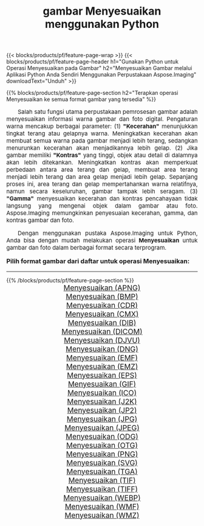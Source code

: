 ﻿---
title: gambar Menyesuaikan menggunakan Python 
weight: 3920
url: /id/python-net/adjust/ 
lang: id
langdirlevel: 2
locales: zh-hans,ja,it,ru,de,es,fr,nl,id,lt,pl,pt,vi,tr,ko,zh-hant,ar,hi,th,sv,cs,uk,he
description: Menerapkan pustaka Aspose.Imaging ke gambar dan foto Menyesuaikan menggunakan aplikasi Python dan API server Anda sendiri.
---

{{< blocks/products/pf/feature-page-wrap >}}
{{< blocks/products/pf/feature-page-header h1="Gunakan Python untuk Operasi Menyesuaikan pada Gambar" h2="Menyesuaikan Gambar melalui Aplikasi Python Anda Sendiri Menggunakan Perpustakaan Aspose.Imaging" downloadText="Unduh" >}}


{{% blocks/products/pf/feature-page-section  h2="Terapkan operasi Menyesuaikan ke semua format gambar yang tersedia" %}}
<p align="justify" style="text-indent:2em;font-size:15px;">
Salah satu fungsi utama perpustakaan pemrosesan gambar adalah menyesuaikan informasi warna gambar dan foto digital. Pengaturan warna mencakup berbagai parameter: (1) <b>"Kecerahan"</b> menunjukkan tingkat terang atau gelapnya warna. Meningkatkan kecerahan akan membuat semua warna pada gambar menjadi lebih terang, sedangkan menurunkan kecerahan akan menjadikannya lebih gelap. (2) Jika gambar memiliki <b>"Kontras"</b> yang tinggi, objek atau detail di dalamnya akan lebih ditekankan. Meningkatkan kontras akan memperkuat perbedaan antara area terang dan gelap, membuat area terang menjadi lebih terang dan area gelap menjadi lebih gelap. Sepanjang proses ini, area terang dan gelap mempertahankan warna relatifnya, namun secara keseluruhan, gambar tampak lebih seragam. (3) <b>"Gamma"</b> menyesuaikan kecerahan dan kontras pencahayaan tidak langsung yang mengenai objek dalam gambar atau foto. Aspose.Imaging memungkinkan penyesuaian kecerahan, gamma, dan kontras gambar dan foto.
</p>
<p align="justify" style="text-indent:2em;font-size:15px;">
Dengan menggunakan pustaka Aspose.Imaging untuk Python, Anda bisa dengan mudah melakukan operasi <b>Menyesuaikan</b> untuk gambar dan foto dalam berbagai format secara terprogram.
</p>
<h3 style="margin-top:16px;">
Pilih format gambar dari daftar untuk operasi Menyesuaikan:
</h3>
<hr/>
{{% /blocks/products/pf/feature-page-section %}}
<div class="container-fluid productfamilypage bg-gray">
    <div class="convertypes bg-gray agp-content section">
        <div class="container">
		<div class="row other-converters" style="gap: 10px;font-size: 19px;text-align:center;">
		    <div class='col-md-3 other-converter remove-lp remove-rp'><a href="/imaging/id/python-net/adjust/apng/" style="padding:15px;">Menyesuaikan (APNG)</a></div><div class='col-md-3 other-converter remove-lp remove-rp'><a href="/imaging/id/python-net/adjust/bmp/" style="padding:15px;">Menyesuaikan (BMP)</a></div><div class='col-md-3 other-converter remove-lp remove-rp'><a href="/imaging/id/python-net/adjust/cdr/" style="padding:15px;">Menyesuaikan (CDR)</a></div><div class='col-md-3 other-converter remove-lp remove-rp'><a href="/imaging/id/python-net/adjust/cmx/" style="padding:15px;">Menyesuaikan (CMX)</a></div><div class='col-md-3 other-converter remove-lp remove-rp'><a href="/imaging/id/python-net/adjust/dib/" style="padding:15px;">Menyesuaikan (DIB)</a></div><div class='col-md-3 other-converter remove-lp remove-rp'><a href="/imaging/id/python-net/adjust/dicom/" style="padding:15px;">Menyesuaikan (DICOM)</a></div><div class='col-md-3 other-converter remove-lp remove-rp'><a href="/imaging/id/python-net/adjust/djvu/" style="padding:15px;">Menyesuaikan (DJVU)</a></div><div class='col-md-3 other-converter remove-lp remove-rp'><a href="/imaging/id/python-net/adjust/dng/" style="padding:15px;">Menyesuaikan (DNG)</a></div><div class='col-md-3 other-converter remove-lp remove-rp'><a href="/imaging/id/python-net/adjust/emf/" style="padding:15px;">Menyesuaikan (EMF)</a></div><div class='col-md-3 other-converter remove-lp remove-rp'><a href="/imaging/id/python-net/adjust/emz/" style="padding:15px;">Menyesuaikan (EMZ)</a></div><div class='col-md-3 other-converter remove-lp remove-rp'><a href="/imaging/id/python-net/adjust/eps/" style="padding:15px;">Menyesuaikan (EPS)</a></div><div class='col-md-3 other-converter remove-lp remove-rp'><a href="/imaging/id/python-net/adjust/gif/" style="padding:15px;">Menyesuaikan (GIF)</a></div><div class='col-md-3 other-converter remove-lp remove-rp'><a href="/imaging/id/python-net/adjust/ico/" style="padding:15px;">Menyesuaikan (ICO)</a></div><div class='col-md-3 other-converter remove-lp remove-rp'><a href="/imaging/id/python-net/adjust/j2k/" style="padding:15px;">Menyesuaikan (J2K)</a></div><div class='col-md-3 other-converter remove-lp remove-rp'><a href="/imaging/id/python-net/adjust/jp2/" style="padding:15px;">Menyesuaikan (JP2)</a></div><div class='col-md-3 other-converter remove-lp remove-rp'><a href="/imaging/id/python-net/adjust/jpg/" style="padding:15px;">Menyesuaikan (JPG)</a></div><div class='col-md-3 other-converter remove-lp remove-rp'><a href="/imaging/id/python-net/adjust/jpeg/" style="padding:15px;">Menyesuaikan (JPEG)</a></div><div class='col-md-3 other-converter remove-lp remove-rp'><a href="/imaging/id/python-net/adjust/odg/" style="padding:15px;">Menyesuaikan (ODG)</a></div><div class='col-md-3 other-converter remove-lp remove-rp'><a href="/imaging/id/python-net/adjust/otg/" style="padding:15px;">Menyesuaikan (OTG)</a></div><div class='col-md-3 other-converter remove-lp remove-rp'><a href="/imaging/id/python-net/adjust/png/" style="padding:15px;">Menyesuaikan (PNG)</a></div><div class='col-md-3 other-converter remove-lp remove-rp'><a href="/imaging/id/python-net/adjust/svg/" style="padding:15px;">Menyesuaikan (SVG)</a></div><div class='col-md-3 other-converter remove-lp remove-rp'><a href="/imaging/id/python-net/adjust/tga/" style="padding:15px;">Menyesuaikan (TGA)</a></div><div class='col-md-3 other-converter remove-lp remove-rp'><a href="/imaging/id/python-net/adjust/tif/" style="padding:15px;">Menyesuaikan (TIF)</a></div><div class='col-md-3 other-converter remove-lp remove-rp'><a href="/imaging/id/python-net/adjust/tiff/" style="padding:15px;">Menyesuaikan (TIFF)</a></div><div class='col-md-3 other-converter remove-lp remove-rp'><a href="/imaging/id/python-net/adjust/webp/" style="padding:15px;">Menyesuaikan (WEBP)</a></div><div class='col-md-3 other-converter remove-lp remove-rp'><a href="/imaging/id/python-net/adjust/wmf/" style="padding:15px;">Menyesuaikan (WMF)</a></div><div class='col-md-3 other-converter remove-lp remove-rp'><a href="/imaging/id/python-net/adjust/wmz/" style="padding:15px;">Menyesuaikan (WMZ)</a></div>
                </div>
        </div>
    </div>
</div>
<br/>
